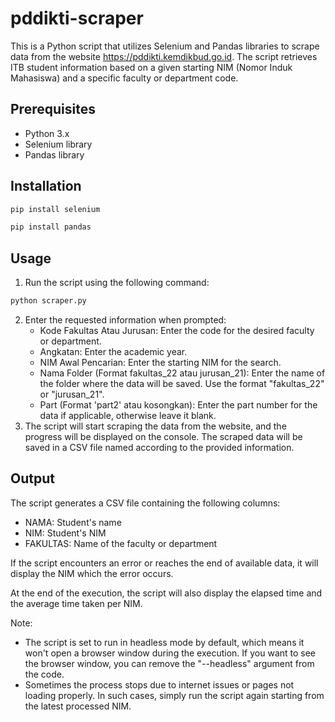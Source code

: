 # pddikti-scraper
This is a Python script that utilizes Selenium and Pandas libraries to scrape data from the website https://pddikti.kemdikbud.go.id. The script retrieves ITB student information based on a given starting NIM (Nomor Induk Mahasiswa) and a specific faculty or department code.

## Prerequisites
+ Python 3.x
+ Selenium library
+ Pandas library

## Installation
```sh
pip install selenium
```
```sh
pip install pandas
```

## Usage
1. Run the script using the following command:
```sh
python scraper.py
```
2. Enter the requested information when prompted:
    + Kode Fakultas Atau Jurusan: Enter the code for the desired faculty or department.
    + Angkatan: Enter the academic year.
    + NIM Awal Pencarian: Enter the starting NIM for the search.
    + Nama Folder (Format fakultas_22 atau jurusan_21): Enter the name of the folder where the data will be saved. Use the format "fakultas_22" or "jurusan_21".
    + Part (Format 'part2' atau kosongkan): Enter the part number for the data if applicable, otherwise leave it blank.
3. The script will start scraping the data from the website, and the progress will be displayed on the console. The scraped data will be saved in a CSV file named according to the provided information.

## Output
The script generates a CSV file containing the following columns:
+ NAMA: Student's name
+ NIM: Student's NIM
+ FAKULTAS: Name of the faculty or department

If the script encounters an error or reaches the end of available data, it will display the NIM which the error occurs.

At the end of the execution, the script will also display the elapsed time and the average time taken per NIM.

Note: 
+ The script is set to run in headless mode by default, which means it won't open a browser window during the execution. If you want to see the browser window, you can remove the "--headless" argument from the code.
+ Sometimes the process stops due to internet issues or pages not loading properly. In such cases, simply run the script again starting from the latest processed NIM.
